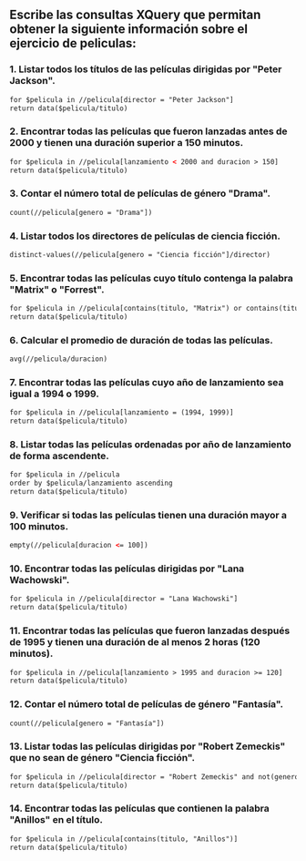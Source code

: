 ## Escribe las consultas XQuery que permitan obtener la siguiente información sobre el ejercicio de peliculas:

### 1. Listar todos los títulos de las películas dirigidas por "Peter Jackson".

```xml
for $pelicula in //pelicula[director = "Peter Jackson"]
return data($pelicula/titulo)
```

### 2. Encontrar todas las películas que fueron lanzadas antes de 2000 y tienen una duración superior a 150 minutos.

```xml
for $pelicula in //pelicula[lanzamiento < 2000 and duracion > 150]
return data($pelicula/titulo)
```

### 3. Contar el número total de películas de género "Drama".

```xml
count(//pelicula[genero = "Drama"])
```

### 4. Listar todos los directores de películas de ciencia ficción.

```xml
distinct-values(//pelicula[genero = "Ciencia ficción"]/director)
```

### 5. Encontrar todas las películas cuyo título contenga la palabra "Matrix" o "Forrest".

```xml
for $pelicula in //pelicula[contains(titulo, "Matrix") or contains(titulo, "Forrest")]
return data($pelicula/titulo)
```

### 6. Calcular el promedio de duración de todas las películas.

```xml
avg(//pelicula/duracion)
```

### 7. Encontrar todas las películas cuyo año de lanzamiento sea igual a 1994 o 1999.

```xml
for $pelicula in //pelicula[lanzamiento = (1994, 1999)]
return data($pelicula/titulo)
```

### 8. Listar todas las películas ordenadas por año de lanzamiento de forma ascendente.

```xml
for $pelicula in //pelicula
order by $pelicula/lanzamiento ascending
return data($pelicula/titulo)
```

### 9. Verificar si todas las películas tienen una duración mayor a 100 minutos.

```xml
empty(//pelicula[duracion <= 100])
```

### 10. Encontrar todas las películas dirigidas por "Lana Wachowski".

```xml
for $pelicula in //pelicula[director = "Lana Wachowski"]
return data($pelicula/titulo)
```

### 11. Encontrar todas las películas que fueron lanzadas después de 1995 y tienen una duración de al menos 2 horas (120 minutos).

```xml
for $pelicula in //pelicula[lanzamiento > 1995 and duracion >= 120]
return data($pelicula/titulo)
```

### 12. Contar el número total de películas de género "Fantasía".

```xml
count(//pelicula[genero = "Fantasía"])
```

### 13. Listar todas las películas dirigidas por "Robert Zemeckis" que no sean de género "Ciencia ficción".

```xml
for $pelicula in //pelicula[director = "Robert Zemeckis" and not(genero = "Ciencia ficción")]
return data($pelicula/titulo)
```

### 14. Encontrar todas las películas que contienen la palabra "Anillos" en el título.

```xml
for $pelicula in //pelicula[contains(titulo, "Anillos")]
return data($pelicula/titulo)
```
